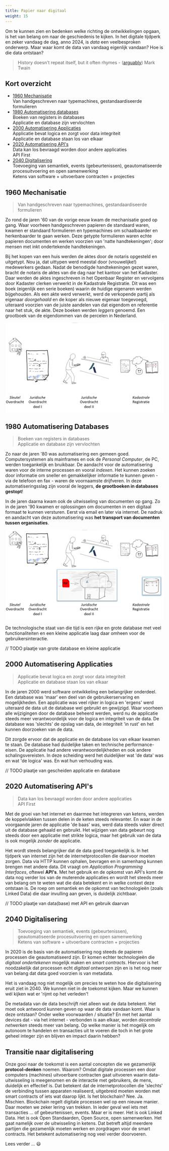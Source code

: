 ```yaml
---
title: Papier naar digitaal
weight: 15
---
```

Om te kunnen zien en bedenken welke richting de ontwikkelingen opgaan, is het van belang om naar de
geschiedenis te kijken. In het digitale tijdperk en zeker vandaag de dag, anno 2024, is _data_ een
veelbesproken onderwerp. Maar waar komt de data van vandaag eigenlijk vandaan? Hoe is die data
ontstaan?

> History doesn't repeat itself, but it often rhymes -
> ([arguably](https://quoteinvestigator.com/2014/01/12/history-rhymes/)) Mark Twain

## Kort overzicht

- [1960 Mechanisatie](#1960-mechanisatie)<br>Van handgeschreven naar typemachines,
  gestandaardiseerde formulieren
- [1980 Automatisering databases](#1980-automatisering-databases)<br>Boeken van registers in
 databases <br>Applicatie en database zijn vervlochten
- [2000 Automatisering Applicaties](#2000-automatisering-applicaties)<br>Applicatie bevat logica en
  zorgt voor data integriteit<br>Applicatie en database staan los van elkaar
- [2020 Automatisering API's](#2020-automatisering-apis)<br>Data kan los bevraagd worden door andere
  applicaties<br>API First
- [2040 Digitalisering](#2040-digitalisering)<br>Toevoeging van semantiek, events (gebeurtenissen),
  geautomatiseerde procesuitvoering en open samenwerking<br>Ketens van software + uitvoerbare
  contracten + projecties

## 1960 Mechanisatie

> Van handgeschreven naar typemachines, gestandaardiseerde formulieren

Zo rond de jaren '60 van de vorige eeuw kwam de mechanisatie goed op gang. Waar voorheen
handgeschreven papieren de standaard waren, kwamen er standaard formulieren en typemachines om
schaalbaarder en herkenbaarder te gaan werken. Deze getypte formulieren waren echte papieren
documenten en werken voorzien van 'natte handtekeningen'; door mensen met inkt ondertekende
handtekeningen.

Bij het kopen van een huis werden de aktes door de notaris opgesteld en uitgetypt. Nou ja, dat
uittypen werd meestal door (vrouwelijke!) medewerkers gedaan. Nadat de benodigde handtekeningen
gezet waren, bracht de notaris de aktes van die dag naar het kantoor van het Kadaster. Daar werden
de aktes ingeschreven in het Openbaar Register en vervolgens door Kadaster clerken verwerkt in de
Kadastrale Registratie. Dit was een boek (eigenlijk een serie boeken) waarin de huidige eigenaren
werden bijgehouden. Als een akte werd verwerkt, werd de verkopende partij als eigenaar _doorgehaald_
en de koper als nieuwe eigenaar toegevoegd, uiteraard voorzien van de juiste aandelen van dat
eigendom en referentie naar het stuk, de akte. Deze boeken werden _leggers_ genoemd. Een grootboek
van de eigendommen van de percelen in Nederland.

![1960 Vastgoed proces](images/1960-vastgoed-proces.png)

## 1980 Automatisering Databases

> Boeken van registers in databases <br>Applicatie en database zijn vervlochten

Zo naar de jaren '80 was automatisering een gemeen goed. Computersystemen als mainframes en ook de
_Personal Computer_, de PC, werden toegankelijk en bruikbaar. De aandacht voor de automatisering
waren voor de interne processen en vooral _indexen_. Het kunnen zoeken door informatie om sneller en
gemakkelijker informatie te kunnen geven - via de telefoon en fax - waren de voornaamste drijfveren.
In deze automatiseringsslag zijn vooral de leggers, **de grootboeken in databases gestopt**!

In de jaren daarna kwam ook de uitwisseling van documenten op gang. Zo in de jaren '90 kwamen er
oplossingen om documenten in een digitaal formaat te kunnen versturen. Eerst via email en later via
internet. De nadruk en aandacht van deze automatisering was **het transport van documenten tussen
organisaties**.

![1980 Automatisering deel I](images/1980-automatisering-deel1.png)

De technologische staat van die tijd is een rijke en grote database met veel functionaliteiten en
een kleine applicatie laag daar omheen voor de gebruikersinteractie.

// TODO plaatje van grote database en kleine applicatie

## 2000 Automatisering Applicaties

> Applicatie bevat logica en zorgt voor data integriteit<br>Applicatie en database staan los van
  elkaar

In de jaren 2000 werd software ontwikkeling een belangrijker onderdeel. Een database was 'maar' een
deel van de gebruikerservaring en mogelijkheden. Een applicatie was veel rijker in logica en
'ergens' werd uiteraard de data uit de database wel gebruikt en gewijzigd. Waar voorheen alle
wijzigingen door de database beheerd werden, werd nu de applicatie steeds meer verantwoordelijk voor
de logica en integriteit van de data. De database was 'slechts' de opslag van data, de integriteit
'in rust' en het kunnen doorzoeken van de data.

Dit zorgde ervoor dat de applicatie en de database los van elkaar kwamen te staan. De database had
duidelijke taken en technische performance-eisen. De applicatie had andere verantwoordelijkheden en
ook andere schalingsvereisten. In deze scheiding werd het duidelijker wat 'de data' was en wat 'de
logica' was. En wat hun verhouding was.

// TODO plaatje van gescheiden applicatie en database

## 2020 Automatisering API's

> Data kan los bevraagd worden door andere applicaties<br>API First

Met de groei van het internet en daarmee het integreren van ketens, werden de koppelvlakken tussen
delen in de keten steeds relevanter. En waar in de voorgaande jaren de applicatie 'de baas' was,
werd data steeds vaker direct uit de database gehaald en gebruikt. Het wijzigen van data gebeurt nog
steeds door een applicatie met strikte logica, maar het gebruik van de data is ook mogelijk _zonder_
de applicatie.

Het wordt steeds belangrijker dat de data goed toegankelijk is. In het tijdperk van internet zijn
het de internetprotocollen die daarvoor moeten zorgen. Data via HTTP kunnen ophalen, bevragen en in
samenhang kunnen brengen met andere data. Dit vraagt om _Application Programming Interfaces_,
oftewel **API's**. Met het gebruik en de opkomst van API's komt de data nog verder los van de
muterende applicaties en wordt het steeds meer van belang om te weten wat die data betekent en in
welke context deze ontstaan is. De roep om semantiek en de opkomst van technologieën (zoals Linked
Data) die daar invulling aan geven, is duidelijk zichtbaar.

// TODO plaatje van data(base) met API en gebruik daarvan

## 2040 Digitalisering

> Toevoeging van semantiek, events (gebeurtenissen), geautomatiseerde procesuitvoering en open
  samenwerking<br>Ketens van software + uitvoerbare contracten + projecties

In 2020 is de basis van de automatisering nog steeds de papieren processen die geautomatiseerd zijn.
Er komen echter technologieën die _digitaal ondertekenen_ mogelijk maken en _smart contracts_.
Hiervoor is het noodzakelijk dat processen echt _digitaal_ ontworpen zijn en is het nog meer van
belang dat data goed voorzien is van metadata.

Het is vandaag nog niet mogelijk om precies te weten hoe die digitalisering eruit ziet in 2040. We kunnen niet in de toekomst kijken. Maar we kunnen wél kijken wat er 'rijmt op het verleden'!

De metadata van de data beschrijft niet alleen wat de data betekent. Het moet ook antwoord kunnen geven op waar de data vandaan komt. Waar is deze ontstaan? Onder welke voorwaarden / situatie? En met het aantal devices dat - via het internet - verbonden is aan elkaar, worden _decentrale netwerken_ steeds meer van belang. Op welke manier is het mogelijk om autonoom te handelen en transacties uit te voeren die toch in het grote geheel integer zijn en blijven en impact daarin hebben?

## Transitie naar digitalisering

Onze gooi naar de toekomst is een aantal concepten die we gezamenlijk **protocol-denken** noemen.
Waarom? Omdat digitale processen een door computers (machines) uitvoerbare contracten gaat uitvoeren
waarin data-uitwisseling is meegenomen en de interactie met gebruikers, de mens, duidelijk en
effectief is. Dat betekent dat de internetprotocollen die 'slechts' de verbinding tussen apparaten
realiseerd, uitgebreid moeten worden met smart contracts of iets wat daarop lijkt. Is het
blockchain? Nee. Ja. Mischien. Blockchain regelt digitale processen wel op een nieuwe manier. Daar
moeten we zeker lering van trekken. In ieder geval wel iets met transacties ... of gebeurtenissen,
events. Maar er is meer. Het is ook Linked Data. Het is ook Open Standaarden, Open Source, open
samenwerken. Het gaat namelijk over de uitwisseling in ketens. Dat betreft altijd meerdere partijen
die gezamenlijk moeten werken en zorgdragen voor de smart contracts. Het betekent automatisering nog
veel verder doorvoeren.

Lees verder ... :smiley:
